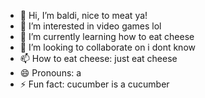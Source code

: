 - 👋 Hi, I’m baldi, nice to meat ya!
- 👀 I’m interested in video games lol
- 🌱 I’m currently learning how to eat cheese
- 💞️ I’m looking to collaborate on i dont know
- 📫 How to eat cheese: just eat cheese
- 😄 Pronouns: a
- ⚡ Fun fact: cucumber is a cucumber

<!---
"nothing"
--->
